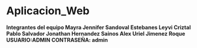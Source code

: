 # Aplicacion_Web
<b>Integrantes del equipo<b/>
<b>Mayra Jennifer Sandoval Estebanes<b/>
<b>Leyvi Criztal Pablo Salvador<b/>
<b>Jonathan Hernandez Sainos<b/>
<b>Alex Uriel Jimenez Roque<b/>
<b>USUARIO:ADMIN        CONTRASEÑA: admin<b/>
